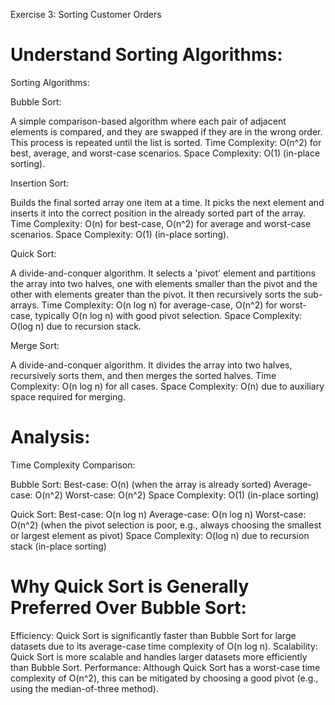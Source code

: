 Exercise 3: Sorting Customer Orders

#  Understand Sorting Algorithms:
Sorting Algorithms:

Bubble Sort:

A simple comparison-based algorithm where each pair of adjacent elements is compared, and they are swapped if they are in the wrong order. This process is repeated until the list is sorted.
Time Complexity: O(n^2) for best, average, and worst-case scenarios.
Space Complexity: O(1) (in-place sorting).

Insertion Sort:

Builds the final sorted array one item at a time. It picks the next element and inserts it into the correct position in the already sorted part of the array.
Time Complexity: O(n) for best-case, O(n^2) for average and worst-case scenarios.
Space Complexity: O(1) (in-place sorting).

Quick Sort:

A divide-and-conquer algorithm. It selects a 'pivot' element and partitions the array into two halves, one with elements smaller than the pivot and the other with elements greater than the pivot. It then recursively sorts the sub-arrays.
Time Complexity: O(n log n) for average-case, O(n^2) for worst-case, typically O(n log n) with good pivot selection.
Space Complexity: O(log n) due to recursion stack.

Merge Sort:

A divide-and-conquer algorithm. It divides the array into two halves, recursively sorts them, and then merges the sorted halves.
Time Complexity: O(n log n) for all cases.
Space Complexity: O(n) due to auxiliary space required for merging.


# Analysis:
Time Complexity Comparison:

Bubble Sort:
Best-case: O(n) (when the array is already sorted)
Average-case: O(n^2)
Worst-case: O(n^2)
Space Complexity: O(1) (in-place sorting)

Quick Sort:
Best-case: O(n log n)
Average-case: O(n log n)
Worst-case: O(n^2) (when the pivot selection is poor, e.g., always choosing the smallest or largest element as pivot)
Space Complexity: O(log n) due to recursion stack (in-place sorting)

# Why Quick Sort is Generally Preferred Over Bubble Sort:

Efficiency: Quick Sort is significantly faster than Bubble Sort for large datasets due to its average-case time complexity of O(n log n).
Scalability: Quick Sort is more scalable and handles larger datasets more efficiently than Bubble Sort.
Performance: Although Quick Sort has a worst-case time complexity of O(n^2), this can be mitigated by choosing a good pivot (e.g., using the median-of-three method).